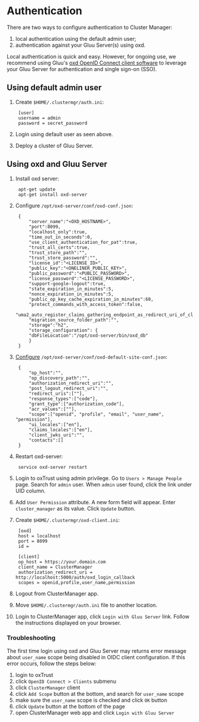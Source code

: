 # Authentication
There are two ways to configure authentication to Cluster Manager: 

1. local authentication using the default admin user;    
1. authentication against your Gluu Server(s) using oxd.    

Local authentication is quick and easy. However, for ongoing use, we recommend using Gluu's [oxd OpenID Connect client software](https://gluu.org/docs/oxd) to leverage your Gluu Server for authentication and single sign-on (SSO). 

## Using default admin user

1. Create `$HOME/.clustermgr/auth.ini`:     
    
        [user]
        username = admin
        password = secret_password     

1. Login using default user as seen above.

1. Deploy a cluster of Gluu Server.

## Using oxd and Gluu Server

1. Install oxd server:       
        
        apt-get update
        apt-get install oxd-server   
    
1. Configure `/opt/oxd-server/conf/oxd-conf.json`:                      
 
        {    
            "server_name":"<OXD_HOSTNAME>",    
            "port":8099,    
            "localhost_only":true,    
            "time_out_in_seconds":0,    
            "use_client_authentication_for_pat":true,    
            "trust_all_certs":true,    
            "trust_store_path":"",    
            "trust_store_password":"",    
            "license_id":"<LICENSE_ID>",    
            "public_key":"<ONELINER_PUBLIC_KEY>",        
            "public_password":"<PUBLIC_PASSWORD>",        
            "license_password":"<LICENSE_PASSWORD>",        
            "support-google-logout":true,    
            "state_expiration_in_minutes":5,    
            "nonce_expiration_in_minutes":5,    
            "public_op_key_cache_expiration_in_minutes":60,    
            "protect_commands_with_access_token":false,    
            "uma2_auto_register_claims_gathering_endpoint_as_redirect_uri_of_client":true,    
            "migration_source_folder_path":"",    
            "storage":"h2",    
            "storage_configuration": {    
            "dbFileLocation":"/opt/oxd-server/bin/oxd_db"    
            }    
        }       
    
1. [Configure](https://gluu.org/docs/oxd/configuration/#oxd-default-site-configjson-field-descriptions) `/opt/oxd-server/conf/oxd-default-site-conf.json`:        
    
        {    
            "op_host":"",    
            "op_discovery_path":"",    
            "authorization_redirect_uri":"",    
            "post_logout_redirect_uri":"",    
            "redirect_uris":[""],    
            "response_types":["code"],    
            "grant_type":["authorization_code"],    
            "acr_values":[""],    
            "scope":["openid", "profile", "email", "user_name", "permission"],    
            "ui_locales":["en"],    
            "claims_locales":["en"],    
            "client_jwks_uri":"",    
            "contacts":[]    
        }       

1. Restart oxd-server:    
   
        service oxd-server restart    
    

1. Login to oxTrust using admin privilege. Go to `Users > Manage People` page. Search for `admin` user. When `admin` user found, click the link under UID column.

1. Add `User Permission` attribute. A new form field will appear. Enter `cluster_manager` as its value. Click `Update` button.

1. Create `$HOME/.clustermgr/oxd-client.ini`:        
           
        [oxd]    
        host = localhost    
        port = 8099    
        id =     
    
        [client]    
        op_host = https://your.domain.com    
        client_name = ClusterManager    
        authorization_redirect_uri = http://localhost:5000/auth/oxd_login_callback    
        scopes = openid,profile,user_name,permission        
        
1. Logout from ClusterManager app.

1. Move `$HOME/.clustermgr/auth.ini` file to another location.

1. Login to ClusterManager app, click `Login with Gluu Server` link. Follow the instructions displayed on your browser.

### Troubleshooting

The first time login using oxd and Gluu Server may returns error message about `user_name` scope being disabled 
in OIDC client configuration. If this error occurs, follow the steps below:
    
1. login to oxTrust    
1. click `OpenID Connect > Clients` submenu        
1. click `ClusterManager` client    
1. click `Add Scope` button at the bottom, and search for `user_name` scope        
1. make sure the `user_name` scope is checked and click `OK` button    
1. click `Update` button at the bottom of the page    
1. open ClusterManager web app and click `Login with Gluu Server`    
    
